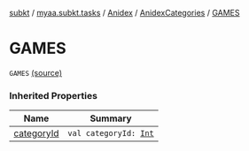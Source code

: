 [subkt](../../../index.md) / [myaa.subkt.tasks](../../index.md) / [Anidex](../index.md) / [AnidexCategories](index.md) / [GAMES](./-g-a-m-e-s.md)

# GAMES

`GAMES` [(source)](https://github.com/Myaamori/SubKt/blob/0.1.7/src/main/kotlin/myaa/subkt/tasks/tasks.kt#L1039)

### Inherited Properties

| Name | Summary |
|---|---|
| [categoryId](category-id.md) | `val categoryId: `[`Int`](https://kotlinlang.org/api/latest/jvm/stdlib/kotlin/-int/index.html) |
